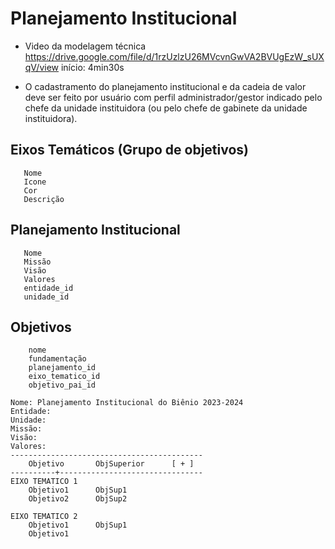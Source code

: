 #   Planejamento Institucional

-   Video da modelagem técnica
https://drive.google.com/file/d/1rzUzlzU26MVcvnGwVA2BVUgEzW_sUXqV/view
início: 4min30s

-   O cadastramento do planejamento institucional e da cadeia de valor deve ser feito por usuário com perfil administrador/gestor indicado pelo chefe da unidade instituidora (ou pelo chefe de gabinete da unidade instituidora).

##  Eixos Temáticos (Grupo de objetivos) 
~~~   
   Nome
   Icone
   Cor
   Descrição
~~~

##  Planejamento Institucional
~~~
   Nome
   Missão
   Visão
   Valores
   entidade_id
   unidade_id
~~~

##  Objetivos

~~~
    nome
    fundamentação
    planejamento_id
    eixo_tematico_id
    objetivo_pai_id
~~~

~~~
Nome: Planejamento Institucional do Biênio 2023-2024
Entidade:
Unidade:
Missão:
Visão:
Valores:
-------------------------------------------
    Objetivo       ObjSuperior      [ + ]
----------+--------------------------------
EIXO TEMATICO 1
    Objetivo1      ObjSup1
    Objetivo2      ObjSup2

EIXO TEMATICO 2
    Objetivo1      ObjSup1
    Objetivo1    
~~~